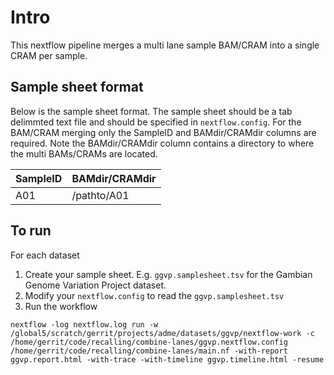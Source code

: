 # Intro

This nextflow pipeline merges a multi lane sample BAM/CRAM into a single CRAM per sample.


## Sample sheet format

Below is the sample sheet format. The sample sheet should be a tab delimmted text file and should be specified in `nextflow.config`.  For the BAM/CRAM  merging only the SampleID and BAMdir/CRAMdir columns are required. Note the BAMdir/CRAMdir column contains a directory to where the multi BAMs/CRAMs are located.


| SampleID | BAMdir/CRAMdir |
| -------- | ------ |
| A01      | /pathto/A01 |


## To run

For each dataset
1) Create your sample sheet. E.g. `ggvp.samplesheet.tsv` for the Gambian Genome Variation Project dataset.
2) Modify your `nextflow.config` to read the `ggvp.samplesheet.tsv`
3) Run the workflow

```
nextflow -log nextflow.log run -w /global5/scratch/gerrit/projects/adme/datasets/ggvp/nextflow-work -c /home/gerrit/code/recalling/combine-lanes/ggvp.nextflow.config /home/gerrit/code/recalling/combine-lanes/main.nf -with-report ggvp.report.html -with-trace -with-timeline ggvp.timeline.html -resume
```

